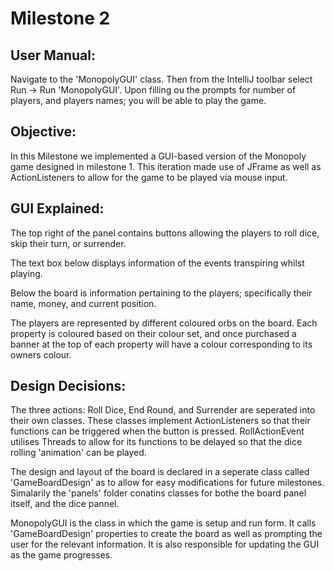 # Milestone 2

## User Manual:

Navigate to the 'MonopolyGUI' class. Then from the IntelliJ toolbar select 
Run -> Run 'MonopolyGUI'.
Upon filling ou the prompts for number of players, and players names; you will be able to play the game. 

## Objective:

In this Milestone we implemented a GUI-based version of the Monopoly game designed in milestone 1. This iteration made use of JFrame as well as ActionListeners to allow for the game to be played via mouse input. 

## GUI Explained: 

The top right of the panel contains buttons allowing the players to roll dice, skip their turn, or surrender. 

The text box below displays information of the events transpiring whilst playing.

Below the board is information pertaining to the players; specifically their name, money, and current position.

The players are represented by different coloured orbs on the board.
Each property is coloured based on their colour set, and once purchased a banner at the top of each property will have a colour corresponding to its owners colour.

## Design Decisions:

The three actions: Roll Dice, End Round, and Surrender are seperated into their own classes. These classes implement ActionListeners so that their functions can be triggered when the button is pressed. RollActionEvent utilises Threads to allow for its functions to be delayed so that the dice rolling 'animation' can be played.

The design and layout of the board is declared in a seperate class called 'GameBoardDesign' as to allow for easy modifications for future milestones. Simalarily the 'panels' folder conatins classes for bothe the board panel itself, and the dice pannel. 

MonopolyGUI is the class in which the game is setup and run form. It calls 'GameBoardDesign' properties to create the board as well as prompting the user for the relevant information. It is also responsible for updating the GUI as the game progresses.


